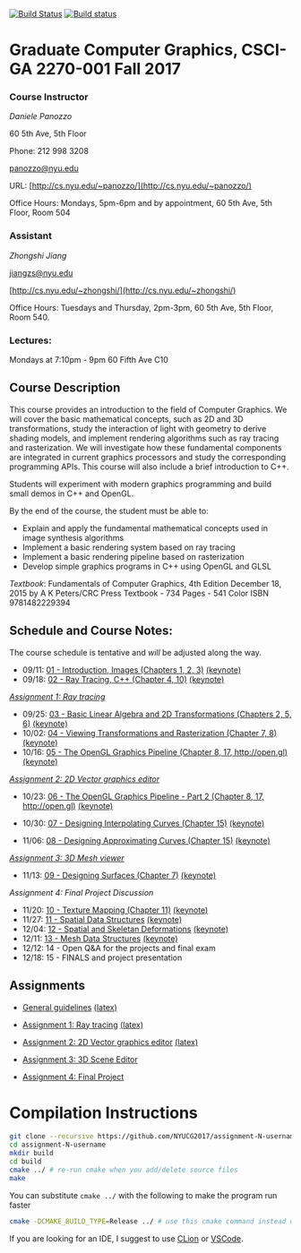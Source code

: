 [![Build Status](https://travis-ci.org/danielepanozzo/cg.svg?branch=master)](https://travis-ci.org/danielepanozzo/cg)
[![Build status](https://ci.appveyor.com/api/projects/status/3b1dti4xig8i3c4a?svg=true)](https://ci.appveyor.com/project/danielepanozzo/cg)

# Graduate Computer Graphics, CSCI-GA 2270-001 Fall 2017

### Course Instructor
*Daniele Panozzo*

60 5th Ave, 5th Floor

Phone: 212 998 3208

[panozzo@nyu.edu](mailto:panozzo@nyu.edu)

URL: [http://cs.nyu.edu/~panozzo/](http://cs.nyu.edu/~panozzo/)

Office Hours: Mondays, 5pm-6pm and by appointment, 60 5th Ave, 5th Floor, Room 504

### Assistant
*Zhongshi Jiang*

[jiangzs@nyu.edu](mailto:jiangzs@nyu.edu)

[http://cs.nyu.edu/~zhongshi/](http://cs.nyu.edu/~zhongshi/)

Office Hours: Tuesdays and Thursday, 2pm-3pm, 60 5th Ave, 5th Floor, Room 540.

### Lectures:
Mondays at 7:10pm - 9pm
60 Fifth Ave C10

## Course Description

This course provides an introduction to the field of Computer Graphics. We will cover the basic mathematical concepts, such as 2D and 3D transformations, study the interaction of light with geometry to derive  shading models, and implement rendering algorithms such as ray tracing and rasterization. We will investigate how these fundamental components are integrated in current graphics processors and study the corresponding programming APIs. This course will also include a brief introduction to C++.

Students will experiment with modern graphics programming and build small demos in C++ and OpenGL.

By the end of the course, the student must be able to:

* Explain and apply the fundamental mathematical concepts used in  image synthesis algorithms
* Implement a basic rendering system based on ray tracing
* Implement a basic rendering pipeline based on rasterization
* Develop simple graphics programs in C++ using OpenGL and GLSL

*Textbook*:
Fundamentals of Computer Graphics, 4th Edition
December 18, 2015 by A K Peters/CRC Press
Textbook - 734 Pages - 541 Color
ISBN 9781482229394

## Schedule and Course Notes:

The course schedule is tentative and *will* be adjusted along the way.

* 09/11: [01 - Introduction, Images  (Chapters 1, 2, 3)](http://cs.nyu.edu/~panozzo/cg17/Slides/01%20-%20Introduction,%20Images.pdf) [(keynote)](http://cs.nyu.edu/~panozzo/cg17/Slides/01%20-%20Introduction,%20Images.key.zip)
* 09/18: [02 - Ray Tracing, C++ (Chapter 4, 10)](http://cs.nyu.edu/~panozzo/cg17/Slides/02%20-%20Ray%20Tracing,%20C++.pdf) [(keynote)](http://cs.nyu.edu/~panozzo/cg17/Slides/02%20-%20Ray%20Tracing,%20C++.key.pdf)

[*Assignment 1: Ray tracing*](Assignment_1/requirements/Assignment-1_Ray_Tracing.pdf)

* 09/25: [03 - Basic Linear Algebra and 2D Transformations (Chapters 2, 5, 6)](http://cs.nyu.edu/~panozzo/cg17/Slides/03%20-%20Basic%20Linear%20Algebra%20and%202D%20Transformations.pdf) [ (keynote)](http://cs.nyu.edu/~panozzo/cg17/Slides/03%20-%20Basic%20Linear%20Algebra%20and%202D%20Transformations.key.zip)
* 10/02: [04 - Viewing Transformations and Rasterization (Chapter 7, 8)](http://cs.nyu.edu/~panozzo/cg17/Slides/04%20-%20Viewing%20Transformations,%20Rasterization.pdf) [ (keynote)](http://cs.nyu.edu/~panozzo/cg17/Slides/04%20-%20Viewing%20Transformations,%20Rasterization.key.zip)
* 10/16: [05 - The OpenGL Graphics Pipeline (Chapter 8, 17, http://open.gl)](http://cs.nyu.edu/~panozzo/cg17/Slides/05%20-%20The%20OpenGL%20Graphics%20Pipeline.pdf) [(keynote)](http://cs.nyu.edu/~panozzo/cg17/Slides/05%20-%20The%20OpenGL%20Graphics%20Pipeline.key.zip)

[*Assignment 2: 2D Vector graphics editor*](Assignment_2/requirements/Assignment-2_2D_Editor.pdf)

* 10/23: [06 - The OpenGL Graphics Pipeline - Part 2 (Chapter 8, 17, http://open.gl)](http://cs.nyu.edu/~panozzo/cg17/Slides/06%20-%20The%20OpenGL%20Graphics%20Pipeline%20Part%202.pdf) [(keynote)](http://cs.nyu.edu/~panozzo/cg17/Slides/06%20-%20The%20OpenGL%20Graphics%20Pipeline%20Part%202.key.zip)

* 10/30: [07 - Designing Interpolating Curves (Chapter 15)](http://cs.nyu.edu/~panozzo/cg17/Slides/07%20-%20Designing%20Interpolating%20Curves.pdf) [(keynote)](http://cs.nyu.edu/~panozzo/cg17/Slides/07%20-%20Designing%20Interpolating%20Curves.key.zip)

* 11/06: [08 - Designing Approximating Curves (Chapter 15)](http://cs.nyu.edu/~panozzo/cg17/Slides/08%20-%20Designing%20Approximating%20Curves.pdf) [(keynote)](http://cs.nyu.edu/~panozzo/cg17/Slides/08%20-%20Designing%20Approximating%20Curves.key.zip)

[*Assignment 3: 3D Mesh viewer*](Assignment_3/requirements/Assignment3_3D.pdf)


* 11/13: [09 - Designing Surfaces (Chapter 7)](http://cs.nyu.edu/~panozzo/cg17/Slides/09%20-%20Designing%20Surfaces.pdf) [(keynote)](http://cs.nyu.edu/~panozzo/cg17/Slides/09%20-%20Designing%20Surfaces.key.zip)

*Assignment 4: Final Project Discussion*

* 11/20: [10 - Texture Mapping (Chapter 11)](https://cs.nyu.edu/~panozzo/cg17/Slides/10%20-%20Texture%20Mapping.pdf) [(keynote)](https://cs.nyu.edu/~panozzo/cg17/Slides/10%20-%20Texture%20Mapping.key.zip)
* 11/27: [11 - Spatial Data Structures](https://cs.nyu.edu/~panozzo/cg17/Slides/11%20-%20Spatial%20Data%20Structures.pdf) [(keynote)](https://cs.nyu.edu/~panozzo/cg17/Slides/11%20-%20Spatial%20Data%20Structures.key.zip)
* 12/04: [12 - Spatial and Skeletan Deformations](https://cs.nyu.edu/~panozzo/cg17/Slides/12%20-%20Spatial%20and%20Skeletal%20Deformations.pdf) [(keynote)](https://cs.nyu.edu/~panozzo/cg17/Slides/12%20-%20Spatial%20and%20Skeletal%20Deformations.key.zip)
* 12/11: [13 - Mesh Data Structures](https://cs.nyu.edu/~panozzo/cg17/Slides/13%20-%20Meshes.pdf) [(keynote)](https://cs.nyu.edu/~panozzo/cg17/Slides/13%20-%20Meshes.key.zip)
* 12/12: 14 - Open Q&A for the projects and final exam
* 12/18: 15 - FINALS and project presentation

## Assignments

* [General guidelines](http://cs.nyu.edu/~panozzo/cg17/Assignments/0%20-%20General%20Rules.pdf) [(latex)](http://cs.nyu.edu/~panozzo/cg17/Assignments/0%20-%20General%20Rules.zip)

* [Assignment 1: Ray tracing](Assignment_1/requirements/Assignment-1_Ray_Tracing.pdf) [(latex)](Assignment_1/requirements/Assignment-1_Ray_Tracing.tex)

* [Assignment 2: 2D Vector graphics editor](Assignment_2/requirements/Assignment-2_2D_Editor.pdf) [(latex)](Assignment_2/requirements/Assignment-2_2D_Editor.tex)

* [Assignment 3: 3D Scene Editor](Assignment_3/requirements/Assignment3_3D.pdf)

* [Assignment 4: Final Project](Assignment_4/requirements/Assignment4.pdf)

# Compilation Instructions

```bash
git clone --recursive https://github.com/NYUCG2017/assignment-N-username # --recursive flag is necessary for dependencies
cd assignment-N-username
mkdir build
cd build
cmake ../ # re-run cmake when you add/delete source files
make
```
You can substitute `cmake ../` with the following to make the program run faster
```bash
cmake -DCMAKE_BUILD_TYPE=Release ../ # use this cmake command instead of the previous linefor faster run
```

If you are looking for an IDE, I suggest to use [CLion](https://www.jetbrains.com/clion/) or [VSCode](https://code.visualstudio.com).

